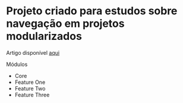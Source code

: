 # Projeto criado para estudos sobre navegação em projetos modularizados

Artigo disponível [aqui](https://dev.to/1jgabriel/utilizando-o-jetpack-navigation-em-projetos-multi-modulos-4eni)

Módulos
- Core
- Feature One
- Feature Two
- Feature Three


